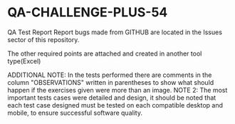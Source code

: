 # QA-CHALLENGE-PLUS-54

QA Test Report
Report bugs made from GITHUB are located in the Issues sector of this repository.


The other required points are attached and created in another tool type(Excel)

ADDITIONAL NOTE: In the tests performed there are comments in the column "OBSERVATIONS" written in parentheses to show what should happen if the exercises given were more than an image.
NOTE 2: The most important tests cases were detailed and design, it should be noted that each test case designed must be tested on each compatible desktop and mobile, to ensure successful software quality.

